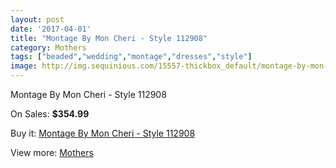 ```yaml
---
layout: post
date: '2017-04-01'
title: "Montage By Mon Cheri - Style 112908"
category: Mothers
tags: ["beaded","wedding","montage","dresses","style"]
image: http://img.sequinious.com/15557-thickbox_default/montage-by-mon-cheri-style-112908.jpg
---
```

Montage By Mon Cheri - Style 112908

On Sales: **$354.99**
<a href="https://www.sequinious.com/mothers/7325-montage-by-mon-cheri-style-112908.html"><amp-img layout="responsive" width="600" height="600" src="//img.sequinious.com/15557-thickbox_default/montage-by-mon-cheri-style-112908.jpg" alt="Montage By Mon Cheri - Style 112908 0" /></a>

Buy it: [Montage By Mon Cheri - Style 112908](https://www.sequinious.com/mothers/7325-montage-by-mon-cheri-style-112908.html "Montage By Mon Cheri - Style 112908")

View more: [Mothers](https://www.sequinious.com/6-mothers "Mothers")